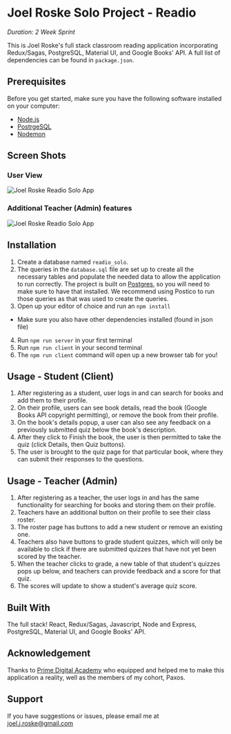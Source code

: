 # Joel Roske Solo Project - Readio 

_Duration: 2 Week Sprint_

This is Joel Roske's full stack classroom reading application incorporating Redux/Sagas, PostgreSQL, Material UI, and Google Books' API. A full list of dependencies can be found in `package.json`.

## Prerequisites

Before you get started, make sure you have the following software installed on your computer:

- [Node.js](https://nodejs.org/en/)
- [PostrgeSQL](https://www.postgresql.org/)
- [Nodemon](https://nodemon.io/)

## Screen Shots

### User View
![Joel Roske Readio Solo App](UserView.gif)

### Additional Teacher (Admin) features
![Joel Roske Readio Solo App](TeacherView.gif)

## Installation

1. Create a database named `readio_solo`.
2. The queries in the `database.sql` file are set up to create all the necessary tables and populate the needed data to allow the application to run correctly. The project is built on [Postgres](https://www.postgresql.org/download/), so you will need to make sure to have that installed. We recommend using Postico to run those queries as that was used to create the queries. 
3. Open up your editor of choice and run an `npm install`
- Make sure you also have other dependencies installed (found in json file)
4. Run `npm run server` in your first terminal
5. Run `npm run client` in your second terminal
6. The `npm run client` command will open up a new browser tab for you!

## Usage - Student (Client)

1. After registering as a student, user logs in and can search for books and add them to their profile. 
2. On their profile, users can see book details, read the book (Google Books API copyright permitting), or remove the book from their profile.
3. On the book's details popup, a user can also see any feedback on a previously submitted quiz below the book's description. 
4. After they click to Finish the book, the user is then permitted to take the quiz (click Details, then Quiz buttons).
5. The user is brought to the quiz page for that particular book, where they can submit their responses to the questions.

## Usage - Teacher (Admin)

1. After registering as a teacher, the user logs in and has the same functionality for searching for books and storing them on their profile.
2. Teachers have an additional button on their profile to see their class roster.
3. The roster page has buttons to add a new student or remove an existing one.
4. Teachers also have buttons to grade student quizzes, which will only be available to click if there are submitted quizzes that have not yet been scored by the teacher.
5. When the teacher clicks to grade, a new table of that student's quizzes pops up below, and teachers can provide feedback and a score for that quiz.
6. The scores will update to show a student's average quiz score. 

## Built With

The full stack! React, Redux/Sagas, Javascript, Node and Express, PostgreSQL, Material UI, and Google Books' API.

## Acknowledgement
Thanks to [Prime Digital Academy](www.primeacademy.io) who equipped and helped me to make this application a reality, well as the members of my cohort, Paxos.

## Support
If you have suggestions or issues, please email me at [joel.j.roske@gmail.com](www.google.com)
